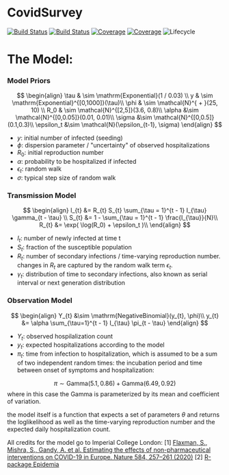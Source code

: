 # CovidSurvey

<!-- [![Stable](https://img.shields.io/badge/docs-stable-blue.svg)](https://andreaskoher.github.io/CovidSurvey.jl/stable)
[![Dev](https://img.shields.io/badge/docs-dev-blue.svg)](https://andreaskoher.github.io/CovidSurvey.jl/dev) -->
[![Build Status](https://travis-ci.com/andreaskoher/CovidSurvey.jl.svg?branch=master)](https://travis-ci.com/andreaskoher/CovidSurvey.jl)
[![Build Status](https://ci.appveyor.com/api/projects/status/github/andreaskoher/CovidSurvey.jl?svg=true)](https://ci.appveyor.com/project/andreaskoher/CovidSurvey-jl)
[![Coverage](https://codecov.io/gh/andreaskoher/CovidSurvey.jl/branch/master/graph/badge.svg)](https://codecov.io/gh/andreaskoher/CovidSurvey.jl)
[![Coverage](https://coveralls.io/repos/github/andreaskoher/CovidSurvey.jl/badge.svg?branch=master)](https://coveralls.io/github/andreaskoher/CovidSurvey.jl?branch=master)
![Lifecycle](https://img.shields.io/badge/lifecycle-experimental-red.svg)

# The Model:

### Model Priors
$$
\begin{align}
  \tau & \sim \mathrm{Exponential}(1 / 0.03) \\
  y & \sim \mathrm{Exponential}^{[0,1000]}(\tau)\\
  \phi  & \sim \mathcal{N}^{ + }(25, 10) \\
  R_0 & \sim \mathcal{N}^{[2,5]}(3.6, 0.8)\\
  \alpha &\sim \mathcal{N}^{[0,0.05]}(0.01, 0.01)\\
  \sigma &\sim \mathcal{N}^{[0,0.5]}(0.1,0.3)\\
  \epsilon_t &\sim \mathcal{N}(\epsilon_{t-1}, \sigma)
\end{align}
$$

- $y$: initial number of infected (seeding)
- $\phi$: dispersion parameter / "uncertainty" of observed hospitalizations
- $R_0$: initial reproduction number
- $\alpha$: probability to be hospitalized if infected
- $\epsilon_t$: random walk
- $\sigma$: typical step size of random walk

### Transmission Model
$$
\begin{align}
  I_{t} &= R_{t} S_{t}  \sum_{\tau = 1}^{t - 1} I_{\tau} \gamma_{t - \tau} \\
  S_{t} &= 1 - \sum_{\tau = 1}^{t - 1} \frac{I_{\tau}}{N}\\
  R_{t} &= \exp( \log(R_0) + \epsilon_t )\\
\end{align}
$$

- $I_t$: number of newly infected at time t
- $S_t$: fraction of the susceptible population
- $R_t$: number of secondary infections / time-varying reproduction number. changes in $R_t$ are captured by the random walk term $\epsilon_t$.
- $\gamma_t$: distribution of time to secondary infections, also known as serial interval or next generation distribution


### Observation Model
$$
\begin{align}
Y_{t} &\sim \mathrm{NegativeBinomial}(y_{t}, \phi)\\
y_{t} &= \alpha \sum_{\tau=1}^{t - 1} I_{\tau} \pi_{t - \tau}
\end{align}
$$

- $Y_t$: observed hospilalization count
- $y_t$: expected hospitalizations according to the model
- $\pi_t$: time from infection to hospitalization, which is assumed to be a sum of two independent random times: the incubation period and time between onset of symptoms and hospitalization:

$$
\begin{equation*}
\pi \sim \mathrm{Gamma}(5.1, 0.86) + \mathrm{Gamma}(6.49, 0.92)
\end{equation*}
$$
where in this case the $\mathrm{Gamma}$ is parameterized by its mean and coefficient of variation.

the model itself is a function that expects a set of parameters $\theta$ and returns the loglikelihood as well as the time-varying reproduction number and the expected daily hospitalization count.

All credits for the model go to Imperial College London:
[1] [Flaxman, S., Mishra, S., Gandy, A. et al. Estimating the effects of non-pharmaceutical interventions on COVID-19 in Europe. Nature 584, 257–261 (2020)](https://www.nature.com/articles/s41586-020-2405-7)
[2] [R-package Epidemia](https://imperialcollegelondon.github.io/epidemia/index.html)
